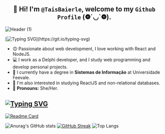 ##  <div align = "center"> 👋 Hi! I'm `@TaisBaierle`, welcome to my `Github Profile` (❁´◡`❁). </div>

![Header (1)](https://github.com/user-attachments/assets/8bdd05d6-2ba5-48e8-ae43-e8f9caf5a211)

[![Typing SVG](https://readme-typing-svg.herokuapp.com?font=Fira+Code&size=25&pause=1000&color=29F742&width=600&separator=%3C&lines=Console.log('Hello+World!!')%3CSystem.out.println(%22Hello+World!!%22);%3CReadln(%22Hello+World!!%22);)](https://git.io/typing-svg)

<div>
  
  - 😊 Passionate about web development, I love working with React and NodeJS.
  - 💻 I work as a Delphi developer, and I study web programming and develop personal projects.
  - 📖 I currently have a degree in **Sistemas de Informação** at Universidade Feevale.
  - 🌱 I'm also interested in studying ReactJS and non-relational databases.
  - 🌟 **Pronouns:** She/Her.
  
</div>

[![Typing SVG](https://readme-typing-svg.herokuapp.com?font=Fira+Code&size=25&pause=1000&color=29F742&width=600&lines=%F0%9F%92%9A+Favorite+repositories)](https://git.io/typing-svg)
----
[![Readme Card](https://github-readme-stats.vercel.app/api/pin/?username=TaisBaierle&repo=AppOCR&bg_color=00000000&title_color=#C1E1C1)](https://github.com/TaisBaierle/AppOCR)

![Anurag's GitHub stats](https://github-readme-stats.vercel.app/api?username=TaisBaierle&show_icons=true&bg_color=00000000&hide_border=true)
[![GitHub Streak](https://streak-stats.demolab.com?user=TaisBaierle&theme=tokyonight-duo&hide_border=true&border_radius=5.8&short_numbers=true&date_format=j%20M%5B%20Y%5D)](https://git.io/streak-stats)
![Top Langs](https://github-readme-stats.vercel.app/api/top-langs/?username=TaisBaierle&hide_progress=true&bg_color=00000000&hide_border=true)
